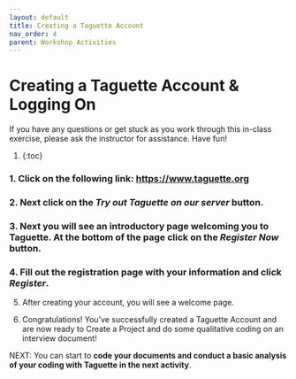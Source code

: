 ```yaml
---
layout: default
title: Creating a Taguette Account
nav_order: 4
parent: Workshop Activities
---
```

# Creating a Taguette Account & Logging On

If you have any questions or get stuck as you work through this in-class exercise, please ask the instructor for assistance.  Have fun!

1. {:toc}

### 1. Click on the following link: https://www.taguette.org ###

### 2. Next click on the _Try out Taguette on our server_ button. ###

### 3. Next you will see an introductory page welcoming you to Taguette. At the bottom of the page click on the _Register Now_ button. ###

### 4. Fill out the registration page with your information and click _Register_.

5. After creating your account, you will see a welcome page. 

6. Congratulations! You’ve successfully created a Taguette Account and are now ready to Create a Project and do some qualitative coding on an interview document!

NEXT: You can start to **code your documents and conduct a basic analysis of your coding with Taguette in the next activity**.
